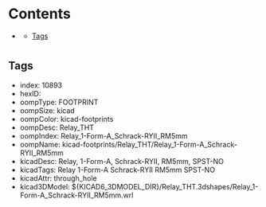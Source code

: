 



Contents
========

* [](#)
	* [Tags](#tags)

# 

## Tags

- index: 10893
- hexID: 
- oompType: FOOTPRINT
- oompSize: kicad
- oompColor: kicad-footprints
- oompDesc: Relay_THT
- oompIndex: Relay_1-Form-A_Schrack-RYII_RM5mm
- oompName: kicad-footprints/Relay_THT/Relay_1-Form-A_Schrack-RYII_RM5mm
- kicadDesc: Relay, 1-Form-A, Schrack-RYII, RM5mm, SPST-NO
- kicadTags: Relay 1-Form-A Schrack-RYII RM5mm SPST-NO
- kicadAttr: through_hole
- kicad3DModel: ${KICAD6_3DMODEL_DIR}/Relay_THT.3dshapes/Relay_1-Form-A_Schrack-RYII_RM5mm.wrl
